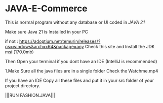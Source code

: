 # JAVA-E-Commerce
This is normal program without any database or UI coded in *JAVA 21*

Make sure Java 21 is Installed in your PC

if not : https://adoptium.net/temurin/releases/?os=windows&arch=x64&package=any Check this site
and Install the JDK msi (170.0mb)

Then Open your terminal if you dont have an IDE (IntelliJ is recommended)

1.Make Sure all the java files are in a single folder
Check the Watchme.mp4

If you have an IDE Copy all these files and put it in your src folder of your project directory.

|||RUN FASHION.JAVA|||
